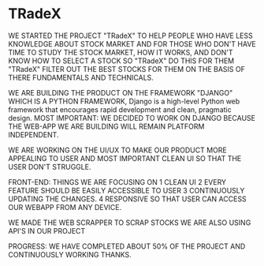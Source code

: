 # TRadeX
WE STARTED THE PROJECT "TRadeX" TO HELP PEOPLE WHO HAVE LESS KNOWLEDGE ABOUT STOCK MARKET AND FOR THOSE WHO DON'T HAVE TIME TO STUDY THE STOCK MARKET, HOW IT WORKS, AND DON'T KNOW HOW TO SELECT A STOCK SO "TRadeX" DO THIS FOR THEM "TRadeX" FILTER OUT THE BEST STOCKS FOR THEM ON THE BASIS OF THERE FUNDAMENTALS AND TECHNICALS.

WE ARE BUILDING THE PRODUCT ON THE FRAMEWORK "DJANGO" WHICH IS A PYTHON FRAMEWORK, Django is a high-level Python web framework that encourages rapid development and clean, pragmatic design.
MOST IMPORTANT: WE DECIDED TO WORK ON DJANGO BECAUSE THE WEB-APP WE ARE BUILDING WILL REMAIN PLATFORM INDEPENDENT.

WE ARE WORKING ON THE UI/UX TO MAKE OUR PRODUCT MORE APPEALING TO USER AND MOST IMPORTANT CLEAN UI SO THAT THE USER DON'T STRUGGLE.

FRONT-END: THINGS WE ARE FOCUSING ON
1 CLEAN UI
2 EVERY FEATURE SHOULD BE EASILY ACCESSIBLE TO USER
3 CONTINUOUSLY UPDATING THE CHANGES.
4 RESPONSIVE SO THAT USER CAN ACCESS OUR WEBAPP FROM ANY DEVICE.

WE MADE THE WEB SCRAPPER TO SCRAP STOCKS
WE ARE ALSO USING API'S IN OUR PROJECT

PROGRESS: WE HAVE COMPLETED ABOUT 50% OF THE PROJECT AND CONTINUOUSLY WORKING
THANKS.
